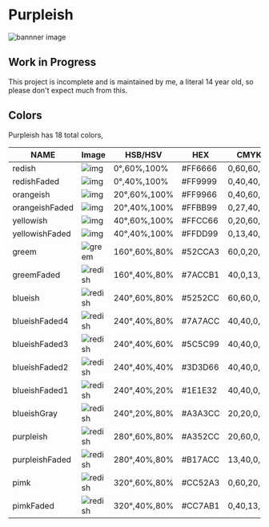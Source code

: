 # Purpleish

![bannner image](https://raw.ehan.dev/purpleish/assets/repository-banner.png)

## Work in Progress

This project is incomplete and is maintained by me, a literal 14 year old, so please don't expect much from this.

## Colors

Purpleish has 18 total colors,

|  NAME            |  Image                                                                |  HSB/HSV       |  HEX      |  CMYK        |  RGB          |
|------------------|-----------------------------------------------------------------------|----------------|-----------|--------------|---------------|
|  redish          |![img](https://raw.ehan.dev/purpleish/assets/colors/redish.png)        |  0°,60%,100%   |  #FF6666  |  0,60,60,0   |  255,102,102  |
|  redishFaded     |![img](https://raw.ehan.dev/purpleish/assets/colors/redishFaded.png)   |  0°,40%,100%   |  #FF9999  |  0,40,40,0   |  255,153,153  |
|  orangeish       |![img](https://raw.ehan.dev/purpleish/assets/colors/orangeish.png)     |  20°,60%,100%  |  #FF9966  |  0,40,60,0   |  255,153,102  |
|  orangeishFaded  |![img](https://raw.ehan.dev/purpleish/assets/colors/orangeishFaded.png)|  20°,40%,100%  |  #FFBB99  |  0,27,40,0   |  255,187,153  |
|  yellowish       |![img](https://raw.ehan.dev/purpleish/assets/colors/yellowish.png)     |  40°,60%,100%  |  #FFCC66  |  0,20,60,0   |  255,204,102  |
|  yellowishFaded  |![img](https://raw.ehan.dev/purpleish/assets/colors/yellowishFaded.png)|  40°,40%,100%  |  #FFDD99  |  0,13,40,0   |  255,221,153  |
|  greem           |![greem](https://raw.ehan.dev/purpleish/assets/colors/greem.png)       |  160°,60%,80%  |  #52CCA3  |  60,0,20,20  |  82,204,163   |
|  greemFaded      |  ![redish](https://raw.ehan.dev/purpleish/assets/colors/redish.png)  |  160°,40%,80%  |  #7ACCB1  |  40,0,13,20  |  122,204,177  |
|  blueish         |  ![redish](https://raw.ehan.dev/purpleish/assets/colors/redish.png)  |  240°,60%,80%  |  #5252CC  |  60,60,0,20  |  82,82,204    |
|  blueishFaded4   |  ![redish](https://raw.ehan.dev/purpleish/assets/colors/redish.png)  |  240°,40%,80%  |  #7A7ACC  |  40,40,0,20  |  122,122,204  |
|  blueishFaded3   |  ![redish](https://raw.ehan.dev/purpleish/assets/colors/redish.png)  |  240°,40%,60%  |  #5C5C99  |  40,40,0,40  |  92,92,153    |
|  blueishFaded2   |  ![redish](https://raw.ehan.dev/purpleish/assets/colors/redish.png)  |  240°,40%,40%  |  #3D3D66  |  40,40,0,60  |  61,61,102    |
|  blueishFaded1   |  ![redish](https://raw.ehan.dev/purpleish/assets/colors/redish.png)  |  240°,40%,20%  |  #1E1E32  |  40,40,0,80  |  30,30,50     |
|  blueishGray     |  ![redish](https://raw.ehan.dev/purpleish/assets/colors/redish.png)  |  240°,20%,80%  |  #A3A3CC  |  20,20,0,20  |  163,163,204  |
|  purpleish       |  ![redish](https://raw.ehan.dev/purpleish/assets/colors/redish.png)  |  280°,60%,80%  |  #A352CC  |  20,60,0,20  |  163,82,204   |
|  purpleishFaded  |  ![redish](https://raw.ehan.dev/purpleish/assets/colors/redish.png)  |  280°,40%,80%  |  #B17ACC  |  13,40,0,20  |  177,122,204  |
|  pimk            |  ![redish](https://raw.ehan.dev/purpleish/assets/colors/redish.png)  |  320°,60%,80%  |  #CC52A3  |  0,60,20,20  |  204,82,163   |
|  pimkFaded       |  ![redish](https://raw.ehan.dev/purpleish/assets/colors/redish.png)  |  320°,40%,80%  |  #CC7AB1  |  0,40,13,20  |  204,122,177  |
